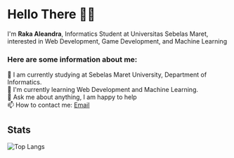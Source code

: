 
# Hello There 🙋‍♂️

I'm **Raka Aleandra**, Informatics Student at Universitas Sebelas Maret, interested in Web Development, Game Development, and Machine Learning

### Here are some information about me:

🔭 I am currently studying at Sebelas Maret University, Department of Informatics.<br>
🌱 I'm currently learning Web Development and Machine Learning.<br>
💬 Ask me about anything, I am happy to help<br>
📫 How to contact me: [Email](raka.aleandra@student.uns.ac.id)<br>

## Stats

![Top Langs](https://github-readme-stats.vercel.app/api/top-langs/?username=rakaaleandra&layout=compact&theme=highcontrast&langs_count=8&card_width=445)